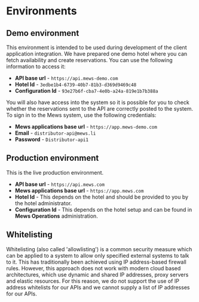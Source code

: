 # Environments

## Demo environment

This environment is intended to be used during development of the client application integration. We have prepared one demo hotel where you can fetch availability and create reservations. You can use the following information to access it:

* **API base url** - `https://api.mews-demo.com`
* **Hotel Id** - `3edbe1b4-6739-40b7-81b3-d369d9469c48`
* **Configuration Id** - `93e27b6f-cba7-4e0b-a24a-819e1b7b388a`

You will also have access into the system so it is possible for you to check whether the reservations sent to the API are correctly posted to the system. To sign in to the Mews system, use the following credentials:

* **Mews applications base url** - `https://app.mews-demo.com`
* **Email** - `distributor-api@mews.li`
* **Password** - `Distributor-api1`

## Production environment

This is the live production environment.

* **API base url** - `https://api.mews.com`
* **Mews applications base url** - `https://app.mews.com`
* **Hotel Id** - This depends on the hotel and should be provided to you by the hotel administrator.
* **Configuration Id** - This depends on the hotel setup and can be found in **Mews Operations** administration.

## Whitelisting

Whitelisting (also called 'allowlisting') is a common security measure which can be applied to a system to allow only specified external systems to talk to it. This has traditionally been achieved using IP address-based firewall rules. However, this approach does not work with modern cloud based architectures, which use dynamic and shared IP addresses, proxy servers and elastic resources. For this reason, we do not support the use of IP address whitelists for our APIs and we cannot supply a list of IP addresses for our APIs.
